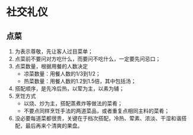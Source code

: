 # 社交礼仪

## 点菜

1. 为表示尊敬，先让客人过目菜单；
2. 点菜前不要问对方吃什么，而要问不吃什么，一定要先问忌口；
3. 点菜数量，根据用餐的人数决定
    * 凉菜数量：用餐人数的1/3到1/2；
    * 热菜数量：用餐人数的1.2到1.5倍，其中包括汤；
4. 搭配顺序，是先冷后热，以荤为主，以素为辅；
5. 烹饪方式
    * 以烧、炒为主，搭配蒸煮炸等做法的菜肴；
    * 不要点同样烹饪手法的两道菜品，或者重复点相同主料的菜肴；
6. 没必要每道菜都很贵，关键在于档次搭配，冷热、荤素、浓淡、干湿和谐搭配，最后再来个清爽的果盘。



